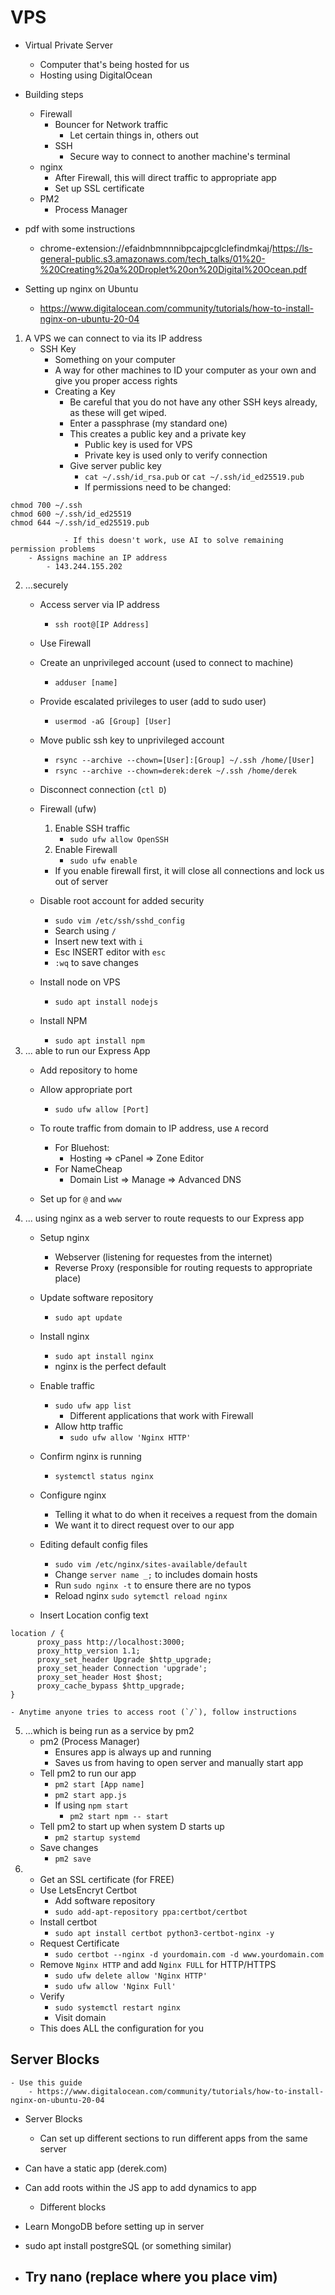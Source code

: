# VPS

- Virtual Private Server
    - Computer that's being hosted for us
    - Hosting using DigitalOcean
- Building steps
    - Firewall
        - Bouncer for Network traffic
            - Let certain things in, others out
        - SSH
            - Secure way to connect to another machine's terminal
    - nginx
        - After Firewall, this will direct traffic to appropriate app
        - Set up SSL certificate
    - PM2
        - Process Manager

- pdf with some instructions
    - chrome-extension://efaidnbmnnnibpcajpcglclefindmkaj/https://ls-general-public.s3.amazonaws.com/tech_talks/01%20-%20Creating%20a%20Droplet%20on%20Digital%20Ocean.pdf
- Setting up nginx on Ubuntu
    - https://www.digitalocean.com/community/tutorials/how-to-install-nginx-on-ubuntu-20-04

1. A VPS we can connect to via its IP address
    - SSH Key
        - Something on your computer 
        - A way for other machines to ID your computer as your own and give you proper access rights
        - Creating a Key
            - Be careful that you do not have any other SSH keys already, as these will get wiped.
            - Enter a passphrase (my standard one)
            - This creates a public key and a private key
                - Public key is used for VPS
                - Private key is used only to verify connection
            - Give server public key
                - `cat ~/.ssh/id_rsa.pub` or `cat ~/.ssh/id_ed25519.pub`
                - If permissions need to be changed:
```
chmod 700 ~/.ssh
chmod 600 ~/.ssh/id_ed25519
chmod 644 ~/.ssh/id_ed25519.pub
```
                - If this doesn't work, use AI to solve remaining permission problems
        - Assigns machine an IP address
            - 143.244.155.202
2. ...securely
    - Access server via IP address
        - `ssh root@[IP Address]`
    - Use Firewall
    - Create an unprivileged account (used to connect to machine)
        - `adduser [name]`
    - Provide escalated privileges to user (add to sudo user)
        - `usermod -aG [Group] [User]`
    - Move public ssh key to unprivileged account
        - `rsync --archive --chown=[User]:[Group] ~/.ssh /home/[User]`
        - `rsync --archive --chown=derek:derek ~/.ssh /home/derek`
    - Disconnect connection (`ctl D`)

    - Firewall (ufw)
        1. Enable SSH traffic
            - `sudo ufw allow OpenSSH`
        2. Enable Firewall
            - `sudo ufw enable`
        - If you enable firewall first, it will close all connections and lock us out of server
    - Disable root account for added security
        - `sudo vim /etc/ssh/sshd_config`
        - Search using `/`
        - Insert new text with `i`
        - Esc INSERT editor with `esc`
        - `:wq` to save changes
    - Install node on VPS
        - `sudo apt install nodejs`
    - Install NPM
        - `sudo apt install npm`
3. ... able to run our Express App
    - Add repository to home
    - Allow appropriate port
        - `sudo ufw allow [Port]`

    - To route traffic from domain to IP address, use `A` record
        - For Bluehost:
            - Hosting => cPanel => Zone Editor
        - For NameCheap
            - Domain List => Manage => Advanced DNS
    - Set up for `@` and `www`
4. ... using nginx as a web server to route requests to our Express app
    - Setup nginx
        - Webserver (listening for requestes from the internet)
        - Reverse Proxy (responsible for routing requests to appropriate place)
    - Update software repository
        - `sudo apt update`
    - Install nginx
        - `sudo apt install nginx`
        - nginx is the perfect default
    - Enable traffic
        - `sudo ufw app list`
            - Different applications that work with Firewall
        - Allow http traffic
            - `sudo ufw allow 'Nginx HTTP'`
    - Confirm nginx is running
        - `systemctl status nginx`

    - Configure nginx
        - Telling it what to do when it receives a request from the domain
        - We want it to direct request over to our app
    - Editing default config files
        - `sudo vim /etc/nginx/sites-available/default`
        - Change `server name _;` to includes domain hosts
        - Run `sudo nginx -t` to ensure there are no typos
        - Reload nginx `sudo sytemctl reload nginx`
    - Insert Location config text
```
location / {
      proxy_pass http://localhost:3000;
      proxy_http_version 1.1;
      proxy_set_header Upgrade $http_upgrade;
      proxy_set_header Connection 'upgrade';
      proxy_set_header Host $host;
      proxy_cache_bypass $http_upgrade;
}
```
    - Anytime anyone tries to access root (`/`), follow instructions
5. ...which is being run as a service by pm2
    - pm2 (Process Manager)
        - Ensures app is always up and running
        - Saves us from having to open server and manually start app
    - Tell pm2 to run our app
        - `pm2 start [App name]`
        - `pm2 start app.js`
        - If using `npm start`
            - `pm2 start npm -- start`
    - Tell pm2 to start up when system D starts up
        - `pm2 startup systemd`
    - Save changes
        - `pm2 save`
6. 
    - Get an SSL certificate (for FREE)
    - Use LetsEncryt Certbot
        - Add software repository
        - `sudo add-apt-repository ppa:certbot/certbot`
    - Install certbot
        - `sudo apt install certbot python3-certbot-nginx -y`
    - Request Certificate
        - `sudo certbot --nginx -d yourdomain.com -d www.yourdomain.com`
    - Remove `Nginx HTTP` and add `Nginx FULL` for HTTP/HTTPS
        - `sudo ufw delete allow 'Nginx HTTP'`
        - `sudo ufw allow 'Nginx Full'`
    - Verify
        - `sudo systemctl restart nginx`
        - Visit domain
    - This does ALL the configuration for you

## Server Blocks
    - Use this guide
        - https://www.digitalocean.com/community/tutorials/how-to-install-nginx-on-ubuntu-20-04


- Server Blocks
    - Can set up different sections to run different apps from the same server
- Can have a static app (derek.com)
- Can add roots within the JS app to add dynamics to app
    - Different blocks
- Learn MongoDB before setting up in server

- sudo apt install postgreSQL (or something similar)

- Try nano (replace where you place vim)
    - 

